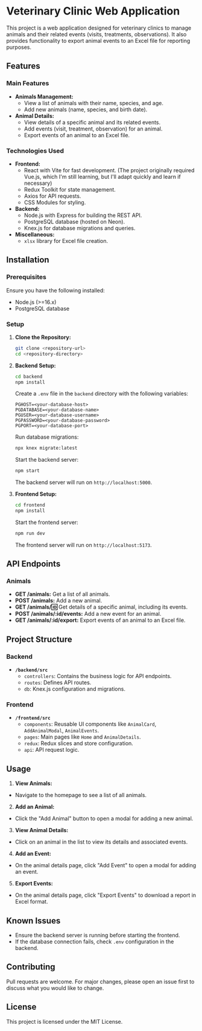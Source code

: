 # Veterinary Clinic Web Application

This project is a web application designed for veterinary clinics to manage animals and their related events (visits, treatments, observations). It also provides functionality to export animal events to an Excel file for reporting purposes.

## Features

### Main Features
- **Animals Management:**
  - View a list of animals with their name, species, and age.
  - Add new animals (name, species, and birth date).
- **Animal Details:**
  - View details of a specific animal and its related events.
  - Add events (visit, treatment, observation) for an animal.
  - Export events of an animal to an Excel file.

### Technologies Used
- **Frontend:**
  - React with Vite for fast development. (The project originally required Vue.js, 
  which I'm still learning, but I'll adapt quickly and learn if necessary)
  - Redux Toolkit for state management.
  - Axios for API requests.
  - CSS Modules for styling.
- **Backend:**
  - Node.js with Express for building the REST API.
  - PostgreSQL database (hosted on Neon).
  - Knex.js for database migrations and queries.
- **Miscellaneous:**
  - `xlsx` library for Excel file creation.

## Installation

### Prerequisites
Ensure you have the following installed:
- Node.js (>=16.x)
- PostgreSQL database

### Setup

1. **Clone the Repository:**
   ```bash
   git clone <repository-url>
   cd <repository-directory>
   ```

2. **Backend Setup:**
   ```bash
   cd backend
   npm install
   ```

   Create a `.env` file in the `backend` directory with the following variables:
   ```env
   PGHOST=<your-database-host>
   PGDATABASE=<your-database-name>
   PGUSER=<your-database-username>
   PGPASSWORD=<your-database-password>
   PGPORT=<your-database-port>
   ```

   Run database migrations:
   ```bash
   npx knex migrate:latest
   ```

   Start the backend server:
   ```bash
   npm start
   ```
   The backend server will run on `http://localhost:5000`.

3. **Frontend Setup:**
   ```bash
   cd frontend
   npm install
   ```

   Start the frontend server:
   ```bash
   npm run dev
   ```
   The frontend server will run on `http://localhost:5173`.

## API Endpoints

### Animals
- **GET /animals:** Get a list of all animals.
- **POST /animals:** Add a new animal.
- **GET /animals/:id:** Get details of a specific animal, including its events.
- **POST /animals/:id/events:** Add a new event for an animal.
- **GET /animals/:id/export:** Export events of an animal to an Excel file.

## Project Structure

### Backend
- **`/backend/src`**
  - `controllers`: Contains the business logic for API endpoints.
  - `routes`: Defines API routes.
  - `db`: Knex.js configuration and migrations.

### Frontend
- **`/frontend/src`**
  - `components`: Reusable UI components like `AnimalCard`, `AddAnimalModal`, `AnimalEvents`.
  - `pages`: Main pages like `Home` and `AnimalDetails`.
  - `redux`: Redux slices and store configuration.
  - `api`: API request logic.

## Usage

1. **View Animals:**
  - Navigate to the homepage to see a list of all animals.
2. **Add an Animal:**
  - Click the "Add Animal" button to open a modal for adding a new animal.
3. **View Animal Details:**
  - Click on an animal in the list to view its details and associated events.
4. **Add an Event:**
  - On the animal details page, click "Add Event" to open a modal for adding an event.
5. **Export Events:**
  - On the animal details page, click "Export Events" to download a report in Excel format.

## Known Issues
- Ensure the backend server is running before starting the frontend.
- If the database connection fails, check `.env` configuration in the backend.

## Contributing
Pull requests are welcome. For major changes, please open an issue first to discuss what you would like to change.

## License
This project is licensed under the MIT License.

